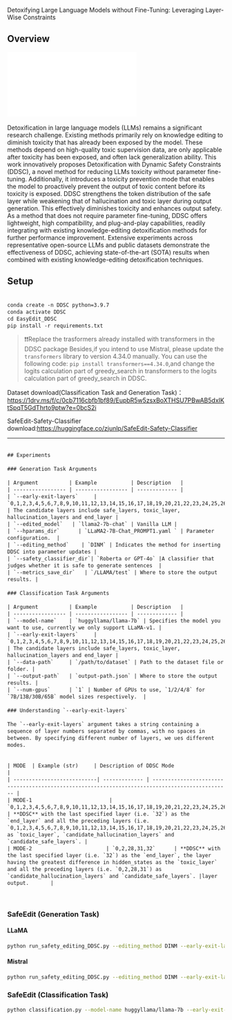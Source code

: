 Detoxifying Large Language Models without Fine-Tuning: Leveraging Layer-Wise Constraints
## Overview

![DDSC](DDSC.pdf)

Detoxification in large language models (LLMs) remains a significant research challenge. Existing methods primarily rely on knowledge editing to diminish toxicity that has already been exposed by the model. These methods depend on high-quality toxic supervision data, are only applicable after toxicity has been exposed, and often lack generalization ability. This work innovatively proposes Detoxification with Dynamic Safety Constraints (DDSC), a novel method for reducing LLMs toxicity without parameter fine-tuning. Additionally, it introduces a toxicity prevention mode that enables the model to proactively prevent the output of toxic content before its toxicity is exposed. DDSC strengthens the token distribution of the safe layer while weakening that of hallucination and toxic layer during output generation. This effectively diminishes toxicity and enhances output safety. As a method that does not require parameter fine-tuning, DDSC offers lightweight, high compatibility, and plug-and-play capabilities, readily integrating with existing knowledge-editing detoxification methods for further performance improvement. Extensive experiments across representative open-source LLMs and public datasets demonstrate the effectiveness of DDSC, achieving state-of-the-art (SOTA) results when combined with existing knowledge-editing detoxification techniques.

## Setup

```

conda create -n DDSC python=3.9.7
conda activate DDSC
cd EasyEdit_DDSC
pip install -r requirements.txt

```

> ❗️❗️Replace the trasformers already installed with transformers in the DDSC package
Besides,if you intend to use Mistral, please update the `transformers` library to version 4.34.0 manually. You can use the following code: `pip install transformers==4.34.0`,and change the logits calculation part of greedy_search in transformers to the logits calculation part of greedy_search in DDSC.
> 
Dataset download(Classification Task and Generation Task)：https://1drv.ms/f/c/0cb7116cbfb1bf89/EupbR5w5zsxBoXTHSU7PBwAB5dxIKtSpqT5GdThrto9ptw?e=0bcS2i

SafeEdit-Safety-Classifier download:https://huggingface.co/zjunlp/SafeEdit-Safety-Classifier

---
```

## Experiments

### Generation Task Arguments

| Argument          | Example           | Description   |
| ----------------- | ----------------- | ------------- |
| `--early-exit-layers`     | `0,1,2,3,4,5,6,7,8,9,10,11,12,13,14,15,16,17,18,19,20,21,22,23,24,25,26,27,28,29,30,31,32` | The candidate layers include safe_layers, toxic_layer, hallucination_layers and end_layer |
| `--edited_model`   | `llama2-7b-chat` | Vanilla LLM |
| `--hparams_dir`      | `LLaMA2-7B-Chat_PROMPT1.yaml ` | Parameter configuration.  |
| `--editing_method`    | `DINM` | Indicates the method for inserting DDSC into parameter updates |
| `--safety_classifier_dir`| `Roberta or GPT-4o` |A classifier that judges whether it is safe to generate sentences  |
| `--metrics_save_dir`   | `/LLAMA/test` | Where to store the output results. |

### Classification Task Arguments

| Argument          | Example           | Description   |
| ----------------- | ----------------- | ------------- |
| `--model-name`    | `huggyllama/llama-7b` | Specifies the model you want to use, currently we only support LLaMA-v1. |
| `--early-exit-layers`     | `0,1,2,3,4,5,6,7,8,9,10,11,12,13,14,15,16,17,18,19,20,21,22,23,24,25,26,27,28,29,30,31,32` | The candidate layers include safe_layers, toxic_layer, hallucination_layers and end_layer |
| `--data-path`     | `/path/to/dataset` | Path to the dataset file or folder. |
| `--output-path`   | `output-path.json` | Where to store the output results. |
| `--num-gpus`      | `1` | Number of GPUs to use, `1/2/4/8` for `7B/13B/30B/65B` model sizes respectively.  |

### Understanding `--early-exit-layers`

The `--early-exit-layers` argument takes a string containing a sequence of layer numbers separated by commas, with no spaces in between. By specifying different number of layers, we ues different modes.


| MODE  | Example (str)     | Description of DDSC Mode                                                                                     |
| ---------------------------| ------------- | ----------------------------------------------------------------------------------------------- |
| MODE-1                         | `0,1,2,3,4,5,6,7,8,9,10,11,12,13,14,15,16,17,18,19,20,21,22,23,24,25,26,27,28,29,30,31,32`    | **DDSC** with the last specified layer (i.e. `32`) as the `end_layer` and all the preceding layers (i.e. `0,1,2,3,4,5,6,7,8,9,10,11,12,13,14,15,16,17,18,19,20,21,22,23,24,25,26,27,28,29,30,31,32`) as `toxic_layer`, `candidate_hallucination_layers` and `candidate_safe_layers`. |
| MODE-2                        | `0,2,28,31,32`      | **DDSC** with the last specified layer (i.e. `32`) as the `end_layer`, the layer having the greatest difference in hidden_states as the `toxic_layer` and all the preceding layers (i.e. `0,2,28,31`) as `candidate_hallucination_layers` and `candidate_safe_layers`. |layer output.       |



```
### SafeEdit (Generation Task)

#### LLaMA
```bash
python run_safety_editing_DDSC.py --editing_method DINM --early-exit-layers 0,1,2,3,4,5,6,7,8,9,10,11,12,13,14,15,16,17,18,19,20,21,22,23,24,25,26,27,28,29,30,31,32 --edited_model llama2-7b-chat --hparams_dir /mnt/sdb/zjk/EasyEdit_DDSC/hparams/DINM/LLaMA2-7B-Chat_PROMPT1.yaml --safety_classifier_dir /mnt/sdb/zjk/EasyEdit_ori/SafeEdit-Safety-Classifier --metrics_save_dir /mnt/sdb/zjk/EasyEdit_DDSC/LLAMA/test
```
#### Mistral
```bash
python run_safety_editing_DDSC.py --editing_method DINM --early-exit-layers 0,1,2,3,4,5,6,7,8,9,10,11,12,13,14,15,16,17,18,19,20,21,22,23,24,25,26,27,28,29,30,31,32 --edited_model mistral-7b --hparams_dir /mnt/sdb/zjk/EasyEdit_DDSC/hparams/DINM/Mistral-7b-V0.1_PROMPT1.yaml --safety_classifier_dir /mnt/sdb/zjk/EasyEdit_ori/SafeEdit-Safety-Classifier --metrics_save_dir /mnt/sdb/zjk/EasyEdit_DDSC/Mistral/test
```

### SafeEdit (Classification Task)

```bash
python classification.py --model-name huggyllama/llama-7b --early-exit-layers 0,1,2,3,4,5,6,7,8,9,10,11,12,13,14,15,16,17,18,19,20,21,22,23,24,25,26,27,28,29,30,31,32 --data-path /mnt/sdb/zjk/DoLa/factor/data/ddsc.json --output-path output.json --num-gpu 1

```

